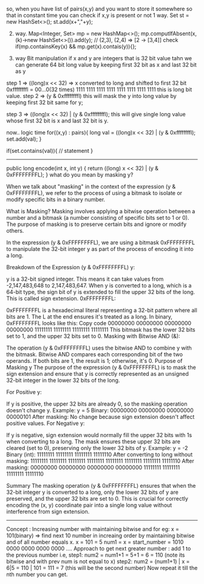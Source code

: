 so, when you have list of pairs(x,y)  and you want to store it somewhere so that in constant time you can check if x,y is present or not
 1 way. Set<String> st = new HashSet<>();  st.add(x+","+y);

 2. way. Map<Integer, Set<Integer>> mp = new HashMap<>();  mp.computIfAbsent(x, (k)->new HashSet<>()).add(y); // (2,3), (2,4)  => [2 -> [3,4]]
        check  if(mp.containsKey(x)  && mp.get(x).contais(y)){};

3. way  Bit manipulation if x and y are integers that is 32 bit value tahn we can generate 64 bit long value by keeping 
first 32 bit as x and last 32 bit as y

  step 1 =>   ((long)x << 32)  => x converted to long and shifted to first 32 bit
     0xffffffffl = 00...0(32 times) 1111 1111 1111 1111 1111 1111 1111 1111 this is long bit value.
  step 2 => (y & 0xffffffffl)  this will mask the y into long value by keeping first 32 bit same for y;

  step 3 =>  ((long)x << 32) | (y & 0xffffffffl);   this will give single long value whose first 32 bit is x and last 32 bit is y.

 now.. logic time
  for((x,y) : pairs){
    long val = ((long)x << 32) | (y & 0xffffffffl); 
    set.add(val);
  }

  if(set.contains(val)){
    // statement
  }

  -------------------------------------------------------------------------------------------------------------------------------------------





public long encode(int x, int y) {
    return ((long) x << 32) | (y & 0xFFFFFFFFL);
}
 what do you mean by masking y?

 When we talk about "masking" in the context of the expression (y & 0xFFFFFFFFL), we refer to the process of using a bitmask to isolate or modify specific bits in a binary number.

What is Masking?
Masking involves applying a bitwise operation between a number and a bitmask (a number consisting of specific bits set to 1 or 0). The purpose of masking is to preserve certain bits and ignore or modify others.

In the expression (y & 0xFFFFFFFFL), we are using a bitmask 0xFFFFFFFFL to manipulate the 32-bit integer y as part of the process of encoding it into a long.

Breakdown of the Expression (y & 0xFFFFFFFFL)
y:

y is a 32-bit signed integer. This means it can take values from -2,147,483,648 to 2,147,483,647.
When y is converted to a long, which is a 64-bit type, the sign bit of y is extended to fill the upper 32 bits of the long. This is called sign extension.
0xFFFFFFFFL:

0xFFFFFFFFL is a hexadecimal literal representing a 32-bit pattern where all bits are 1. The L at the end ensures it's treated as a long.
In binary, 0xFFFFFFFFL looks like this:
Copy code
00000000 00000000 00000000 00000000 11111111 11111111 11111111 11111111
This bitmask has the lower 32 bits set to 1, and the upper 32 bits set to 0.
Masking with Bitwise AND (&):

The operation (y & 0xFFFFFFFFL) uses the bitwise AND to combine y with the bitmask.
Bitwise AND compares each corresponding bit of the two operands. If both bits are 1, the result is 1; otherwise, it's 0.
Purpose of Masking y
The purpose of the expression (y & 0xFFFFFFFFL) is to mask the sign extension and ensure that y is correctly represented as an unsigned 32-bit integer in the lower 32 bits of the long.

For Positive y:

If y is positive, the upper 32 bits are already 0, so the masking operation doesn't change y.
Example: y = 5
Binary: 00000000 00000000 00000000 00000101
After masking: No change because sign extension doesn't affect positive values.
For Negative y:

If y is negative, sign extension would normally fill the upper 32 bits with 1s when converting to a long.
The mask ensures these upper 32 bits are cleared (set to 0), preserving only the lower 32 bits of y.
Example: y = -2
Binary (int): 11111111 11111111 11111111 11111110
After converting to long without masking: 11111111 11111111 11111111 11111111 11111111 11111111 11111111 11111110
After masking: 00000000 00000000 00000000 00000000 11111111 11111111 11111111 11111110

Summary
The masking operation (y & 0xFFFFFFFFL) ensures that when the 32-bit integer y is converted to a long, only the lower 32 bits of y are preserved, and the upper 32 bits are set to 0. This is crucial for correctly encoding the (x, y) coordinate pair into a single long value without interference from sign extension.



-----------------------------------------------------------------------------------------------------------------------------------------------------------------
Concept : Increasing number with maintaining bitwise and
for eg: x = 101(binary)   => find next 10 number in increaing order by maintaining bitwise and of all number equals x.
        x = 101 = 5
 num1 =  x = start_number = 1010 0000 0000 0000 0000 ....
 Approach to get next greater number
 : add 1 to the previous number i.e, step1:  num2 = num1+1 = 5+1 = 6 = 110 (note its bitwise and with prev num is not equal to x)
                                     step2: num2 = (num1+1) | x = 6|5 = 110 | 101 = 111 = 7 (this will be the second number)
  Now repeat it till the nth number you can get.
        


